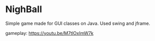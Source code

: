 # NighBall
Simple game made for GUI classes on Java.
Used swing and jframe.

gameplay: https://youtu.be/M7tlOxImW7k

